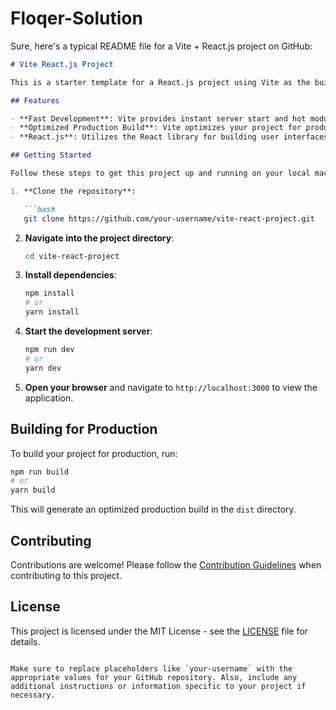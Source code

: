 # Floqer-Solution

Sure, here's a typical README file for a Vite + React.js project on GitHub:

```markdown
# Vite React.js Project

This is a starter template for a React.js project using Vite as the build tool. Vite is a fast build tool that significantly improves the development experience for React applications.

## Features

- **Fast Development**: Vite provides instant server start and hot module replacement (HMR) for fast development iterations.
- **Optimized Production Build**: Vite optimizes your project for production with efficient code splitting and minification.
- **React.js**: Utilizes the React library for building user interfaces.

## Getting Started

Follow these steps to get this project up and running on your local machine:

1. **Clone the repository**:

   ```bash
   git clone https://github.com/your-username/vite-react-project.git
   ```

2. **Navigate into the project directory**:

   ```bash
   cd vite-react-project
   ```

3. **Install dependencies**:

   ```bash
   npm install
   # or
   yarn install
   ```

4. **Start the development server**:

   ```bash
   npm run dev
   # or
   yarn dev
   ```

5. **Open your browser** and navigate to `http://localhost:3000` to view the application.

## Building for Production

To build your project for production, run:

```bash
npm run build
# or
yarn build
```

This will generate an optimized production build in the `dist` directory.

## Contributing

Contributions are welcome! Please follow the [Contribution Guidelines](CONTRIBUTING.md) when contributing to this project.

## License

This project is licensed under the MIT License - see the [LICENSE](LICENSE) file for details.
```

Make sure to replace placeholders like `your-username` with the appropriate values for your GitHub repository. Also, include any additional instructions or information specific to your project if necessary.
